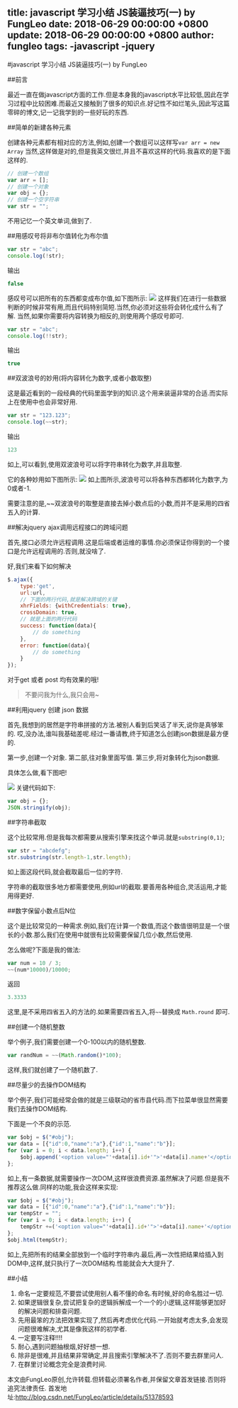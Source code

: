 title: javascript 学习小结 JS装逼技巧(一) by FungLeo
date: 2018-06-29 00:00:00 +0800
update: 2018-06-29 00:00:00 +0800
author: fungleo
tags:
    -javascript
    -jquery
---

#javascript 学习小结 JS装逼技巧(一) by FungLeo

##前言

最近一直在做javascript方面的工作.但是本身我的javascript水平比较低,因此在学习过程中比较困难.而最近又接触到了很多的知识点.好记性不如烂笔头,因此写这篇零碎的博文,记一记我学到的一些好玩的东西.

##简单的新建各种元素

创建各种元素都有相对应的方法,例如,创建一个数组可以这样写`var arr = new Array` 当然,这样做是对的,但是我英文很烂,并且不喜欢这样的代码.我喜欢的是下面这样的.

```javascript
// 创建一个数组
var arr = [];
// 创建一个对象
var obj = {};
// 创建一个空字符串
var str = "";
```
不用记忆一个英文单词,做到了.

##用感叹号将非布尔值转化为布尔值

```javascript
var str = "abc";
console.log(!str);
```
输出
```javascript
false
```

感叹号可以把所有的东西都变成布尔值,如下图所示:
![](https://raw.githubusercontent.com/fengcms/articles/master/image/f9/d1dd3176b2fe973a3ba92a6bb367ab.jpg)
这样我们在进行一些数据判断的时候非常有用,而且代码特别简短.当然,你必须对这些将会转化成什么有了解.
当然,如果你需要将内容转换为相反的,则使用两个感叹号即可.

```javascript
var str = "abc";
console.log(!!str);
```
输出
```javascript
true
```

##双波浪号的妙用(将内容转化为数字,或者小数取整)

这是最近看到的一段经典的代码里面学到的知识.这个用来装逼非常的合适.而实际上在使用中也会非常好用.

```javascript
var str = "123.123";
console.log(~~str);
```
输出
```javascript
123
```
如上,可以看到,使用双波浪号可以将字符串转化为数字,并且取整.

它的各种妙用如下图所示:
![](https://raw.githubusercontent.com/fengcms/articles/master/image/63/8f16608571c8e098060e5ef1837463.jpg)
如上图所示,波浪号可以将各种东西都转化为数字,为0或者-1.

需要注意的是,~~双波浪号的取整是直接去掉小数点后的小数,而并不是采用的四省五入的计算.

##解决jquery ajax调用远程接口的跨域问题

首先,接口必须允许远程调用.这是后端或者运维的事情.你必须保证你得到的一个接口是允许远程调用的.否则,就没啥了.

好,我们来看下如何解决
```javascript
$.ajax({
    type:'get',
    url:url,
    // 下面的两行代码,就是解决跨域的关键
    xhrFields: {withCredentials: true},
    crossDomain: true,
    // 就是上面的两行代码
    success: function(data){
    	// do something
    },
    error: function(data){
        // do something
    }
});
```

对于get 或者 post 均有效果的哦!
> 不要问我为什么,我只会用~

##利用jquery 创建 json 数据

首先,我想到的居然是字符串拼接的方法.被别人看到后笑话了半天,说你是真够笨的.
哎,没办法,谁叫我基础差呢.经过一番请教,终于知道怎么创建json数据是最方便的.

第一步,创建一个对象.
第二部,往对象里面写值.
第三步,将对象转化为json数据.

具体怎么做,看下图吧!

![](https://raw.githubusercontent.com/fengcms/articles/master/image/43/528fbbeba4835e2f23c94b8b0813e0.jpg)
关键代码如下:

```javascript
var obj = {};
JSON.stringify(obj);
```
##字符串截取

这个比较常用.但是我每次都需要从搜索引擎来找这个单词.就是`substring(0,1)`;

```javascript
var str = "abcdefg";
str.substring(str.length-1,str.length);
```
如上面这段代码,就会截取最后一位的字符.

字符串的截取很多地方都需要使用,例如url的截取.要善用各种组合,灵活运用,才能用得更好.

##数字保留小数点后N位

这个是比较常见的一种需求.例如,我们在计算一个数值,而这个数值很明显是一个很长的小数.那么我们在使用中就很有比较需要保留几位小数,然后使用.

怎么做呢?下面是我的做法:

```javascript
var num = 10 / 3;
~~(num*10000)/10000;
```

返回

```javascript
3.3333
```

这里,是不采用四省五入的方法的.如果需要四省五入,将`~~`替换成 `Math.round` 即可.

##创建一个随机整数

举个例子,我们需要创建一个0-100以内的随机整数.
```javascript
var randNum = ~~(Math.random()*100);
```

这样,我们就创建了一个随机数了.

##尽量少的去操作DOM结构

举个例子,我们可能经常会做的就是三级联动的省市县代码.而下拉菜单很显然需要我们去操作DOM结构.

下面是一个不良的示范.

```javascript
var $obj = $("#obj");
var data = [{"id":0,"name":"a"},{"id":1,"name":"b"}];
for (var i = 0; i < data.length; i++) {
	$obj.append('<option value="'+data[i].id+'">'+data[i].name+'</option>');
};
```
如上,有一条数据,就需要操作一次DOM,这样很浪费资源.虽然解决了问题.但是我不推荐这么做.同样的功能,我会这样来实现:
```javascript
var $obj = $("#obj");
var data = [{"id":0,"name":"a"},{"id":1,"name":"b"}];
var tempStr = "";
for (var i = 0; i < data.length; i++) {
	tempStr +=('<option value="'+data[i].id+'">'+data[i].name+'</option>');
};
$obj.html(tempStr);
```
如上,先把所有的结果全部放到一个临时字符串内.最后,再一次性把结果给插入到DOM中,这样,就只执行了一次DOM结构.性能就会大大提升了.

##小结

1. 命名一定要规范,不要尝试使用别人看不懂的命名.有时候,好的命名胜过一切.
2. 如果逻辑很复杂,尝试把复杂的逻辑拆解成一个一个的小逻辑,这样能够更加好的解决问题和排查问题.
3. 先用最笨的方法把效果实现了,然后再考虑优化代码.一开始就考虑太多,会发现问题很难解决,尤其是像我这样的初学者.
4. 一定要写注释!!!!
5. 耐心,遇到问题抽根烟,好好想一想.
6. 除非是很难,并且结果非常确定,并且搜索引擎解决不了.否则不要去群里问人.
7. 在群里讨论概念完全是浪费时间.

本文由FungLeo原创,允许转载.但转载必须署名作者,并保留文章首发链接.否则将追究法律责任.
首发地址:http://blog.csdn.net/FungLeo/article/details/51378593